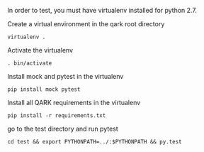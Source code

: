 In order to test, you must have virtualenv installed for python 2.7. 

Create a virtual environment in the qark root directory
```
virtualenv .
```

Activate the virtualenv
```
. bin/activate
```

Install mock and pytest in the virtualenv
```
pip install mock pytest
```

Install all QARK requirements in the virtualenv
```
pip install -r requirements.txt
```

go to the test directory and run pytest
```
cd test && export PYTHONPATH=../:$PYTHONPATH && py.test
```
